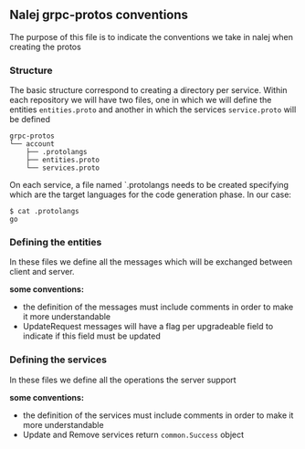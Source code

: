 ## Nalej grpc-protos conventions
The purpose of this file is to indicate the conventions we take in nalej when creating the protos

### Structure
The basic structure correspond to creating a directory per service. 
Within each repository we will have two files, one in which we will define the entities `entities.proto` and another in which the services `service.proto` will be defined
```
grpc-protos
└── account
    ├── .protolangs
    ├── entities.proto
    └── services.proto
```

On each service, a file named `.protolangs needs to be created specifying which are the target languages for the code generation phase. In our case:
```
$ cat .protolangs
go
```

### Defining the entities
In these files we define all the messages which will be exchanged between client and server.

**some conventions:**
- the definition of the messages must include comments in order to make it more understandable
- UpdateRequest messages will have a flag per upgradeable field to indicate if this field must be updated

### Defining the services
In these files we define all the operations the server support 

**some conventions:**
- the definition of the services must include comments in order to make it more understandable
- Update and Remove services return `common.Success` object